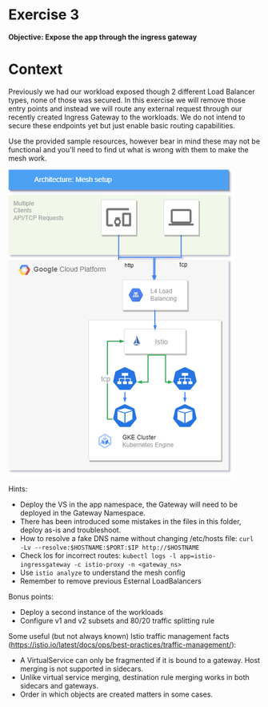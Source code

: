 # Exercise 3

**Objective: Expose the app through the ingress gateway**

# Context 

Previously we had our workload exposed though 2 different Load Balancer types, none of those was secured. In this exercise we will remove those entry points and instead we will route any external request through our recently created Ingress Gateway to the workloads. We do not intend to secure these endpoints yet but just enable basic routing capabilities.

Use the provided sample resources, however bear in mind these may not be functional and you'll need to find ut what is wrong with them to make the mesh work.

![Mesh config](./istio-workshop-mesh.png)

Hints:
* Deploy the VS in the app namespace, the Gateway will need to be deployed in the Gateway Namespace.
* There has been introduced some mistakes in the files in this folder, deploy as-is and troubleshoot.
* How to resolve a fake DNS name without changing /etc/hosts file: `curl -Lv --resolve:$HOSTNAME:$PORT:$IP http://$HOSTNAME`
* Check los for incorrect routes: `kubectl logs -l app=istio-ingressgateway -c istio-proxy -n <gateway_ns>`
* Use `istio analyze` to understand the mesh config
* Remember to remove previous Esternal LoadBalancers

Bonus points:
* Deploy a second instance of the workloads
* Configure v1 and v2 subsets and 80/20 traffic splitting rule

Some useful (but not always known) Istio traffic management facts (https://istio.io/latest/docs/ops/best-practices/traffic-management/):
* A VirtualService can only be fragmented if it is bound to a gateway. Host merging is not supported in sidecars.
* Unlike virtual service merging, destination rule merging works in both sidecars and gateways.
* Order in which objects are created matters in some cases.


